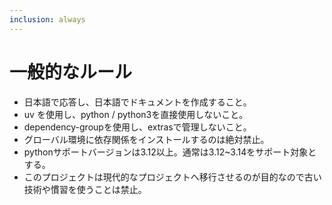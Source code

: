 ```yaml
---
inclusion: always
---
```


# 一般的なルール

- 日本語で応答し、日本語でドキュメントを作成すること。
- uv を使用し、python / python3を直接使用しないこと。
- dependency-groupを使用し、extrasで管理しないこと。
- グローバル環境に依存関係をインストールするのは絶対禁止。
- pythonサポートバージョンは3.12以上。通常は3.12~3.14をサポート対象とする。
- このプロジェクトは現代的なプロジェクトへ移行させるのが目的なので古い技術や慣習を使うことは禁止。

<!------------------------------------------------------------------------------------
   Add rules to this file or a short description and have Kiro refine them for you.

   Learn about inclusion modes: https://kiro.dev/docs/steering/#inclusion-modes
------------------------------------------------------------------------------------->
